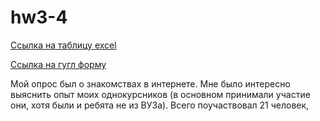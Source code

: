 # hw3-4
[Ссылка на таблицу excel](https://1drv.ms/x/s!AqA1X8vI5rwBhlXBv-WNLNKQViOK)

[Ссылка на гугл форму](https://docs.google.com/forms/d/11e4JIZzo-sexpPjztDxL06kMD56fliPuHCChl0kmM3Y/edit?usp=sharing)

Мой опрос был о знакомствах в интернете. Мне было интересно выяснить опыт моих однокурсников (в основном принимали участие они, хотя были и ребята не из ВУЗа). Всего поучаствовал 21 человек, 
